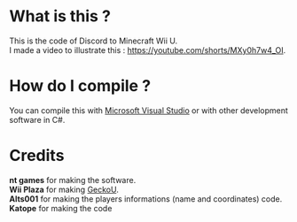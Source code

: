 # What is this ?
This is the code of Discord to Minecraft Wii U.    
I made a video to illustrate this : https://youtube.com/shorts/MXy0h7w4_OI.

# How do I compile ? 
You can compile this with [Microsoft Visual Studio](https://visualstudio.microsoft.com/) or with other development software in C#.

# Credits
**nt games** for making the software.    
**Wii Plaza** for making [GeckoU](https://github.com/XxModZxXWiiPlaza/GeckoU).    
**Alts001** for making the players informations (name and coordinates) code. 
**Katope** for making the code 
